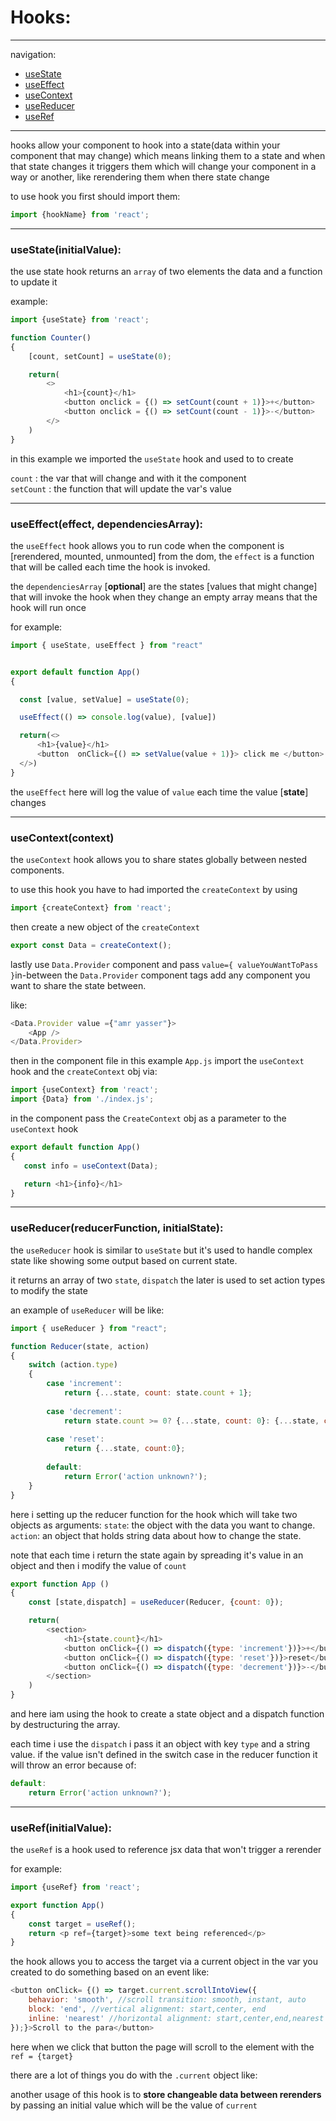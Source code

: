 # Hooks:
---

navigation:
- [useState](#usestateinitialvalue)
- [useEffect](#useeffecteffect-dependenciesarray)
- [useContext](#usecontextcontext)
- [useReducer](#usereducerreducerfunction-initialstate)
- [useRef](#userefinitialvalue)


---

hooks allow your component to hook into a state(data within your component that may change) which means linking them to a state and when that state changes it triggers them which will change your component in a way or another, like rerendering them when there state change 

to use hook you first should import them:

```javascript
import {hookName} from 'react';
```

---

### useState(initialValue):

the use state hook returns an `array` of two elements the data and a function to update it

example:

```javascript
import {useState} from 'react';

function Counter()
{
    [count, setCount] = useState(0);

    return(
        <>
            <h1>{count}</h1>
            <button onclick = {() => setCount(count + 1)}>+</button>
            <button onclick = {() => setCount(count - 1)}>-</button>
        </>
    )
}
```

in this example we imported the `useState` hook and used to to create

`count` :  the var that will change and with it the component  
`setCount` :  the function that will update the var's value

---

### useEffect(effect, dependenciesArray):

the `useEffect` hook allows you to run code when the component is [rerendered, mounted, unmounted] from the dom, the `effect` is a function that will be called each time the hook is invoked.

the `dependenciesArray` [**optional**] are the states [values that 
might change] that will invoke the hook when they change
an empty array means that the hook will run once


for example:

```javascript
import { useState, useEffect } from "react"


export default function App()
{

  const [value, setValue] = useState(0);

  useEffect(() => console.log(value), [value])

  return(<>
      <h1>{value}</h1>
      <button  onClick={() => setValue(value + 1)}> click me </button>
  </>)
}
```

the `useEffect` here will log the value of `value` each time the value [**state**] changes

---

### useContext(context)

the `useContext` hook allows you to share states globally between nested components.

to use this hook you have to had imported the `createContext` by using

```javascript
import {createContext} from 'react';
```

then create a new object of the `createContext`

```javascript 
export const Data = createContext();
```

lastly use `Data.Provider` component and pass `value={ valueYouWantToPass }`in-between the `Data.Provider` component tags add any component you want to share the state between.

like:

```javascript
<Data.Provider value ={"amr yasser"}>
    <App />
</Data.Provider>
```

then in the component file in this example `App.js` import the `useContext` hook and the `createContext` obj via:

```javascript
import {useContext} from 'react';
import {Data} from './index.js';
```
in the component pass the `CreateContext` obj as a parameter to the `useContext` hook 

```javascript
export default function App()
{
   const info = useContext(Data);

   return <h1>{info}</h1>
}
```

---

### useReducer(reducerFunction, initialState):

the `useReducer` hook is similar to `useState` but it's used to handle complex state like showing some output based on current state.

it returns an array of two `state`, `dispatch` the later is used to set action types to modify the state

an example of `useReducer` will be like:

```javascript
import { useReducer } from "react";

function Reducer(state, action)
{
    switch (action.type)
    {
        case 'increment':
            return {...state, count: state.count + 1};
        
        case 'decrement':
            return state.count >= 0? {...state, count: 0}: {...state, count: state.count - 1};  
        
        case 'reset':
            return {...state, count:0};
        
        default:
            return Error('action unknown?');
    }
}
```

here i setting up the reducer function for the hook which will take two objects as arguments:
`state`: the object with the data you want to change.
`action`: an object that holds string data about how to change the state.

note that each time i return the state again by spreading it's value in an object and then i modify the value of `count` 

```javascript
export function App () 
{
    const [state,dispatch] = useReducer(Reducer, {count: 0});

    return(
        <section>
            <h1>{state.count}</h1>
            <button onClick={() => dispatch({type: 'increment'})}>+</button>
            <button onClick={() => dispatch({type: 'reset'})}>reset</button>
            <button onClick={() => dispatch({type: 'decrement'})}>-</button>
        </section>
    )
}
```
and here iam using the hook to create a state object and a dispatch function by destructuring the array.

each time i use the `dispatch` i pass it an object with key `type` and a string value. if the value isn't defined in the switch case in the reducer function it will throw an error  because of:

```javascript
default:
    return Error('action unknown?');
```

---

### useRef(initialValue):

the `useRef` is a hook used to reference jsx data that won't trigger a rerender

for example:

```javascript
import {useRef} from 'react';

export function App()
{
    const target = useRef();
    return <p ref={target}>some text being referenced</p>
}
```
the hook allows you to access the target via a current object in the var you created to do something based on an event like:

```javascript
<button onClick= {() => target.current.scrollIntoView({
    behavior: 'smooth', //scroll transition: smooth, instant, auto
    block: 'end', //vertical alignment: start,center, end
    inline: 'nearest' //horizontal alignment: start,center,end,nearest
});}>Scroll to the para</button>
```
here when we click that button the page will scroll to the element with the `ref = {target}`

there are a lot of things you do with the `.current` object like:

another usage of this hook is to **store changeable data between rerenders** by passing an initial value which will be the value of `current`
